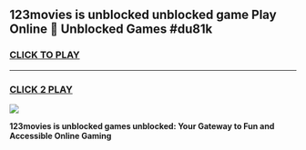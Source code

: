 
## 123movies is unblocked unblocked game Play Online 👋 Unblocked Games #du81k
<h3>
<a href="https://premium.freeplayer.one?title=123movies_is_unblocked&ref=21F">CLICK TO PLAY</a></h3>
<hr>

<h3>
<a href="https://premium.freeplayer.one?title=123movies_is_unblocked&ref=21F">CLICK 2 PLAY</a>
  
</h3>

<a href="https://premium.freeplayer.one?title=123movies_is_unblocked&ref=21F/"><img src="https://clearcache.store/games.png"></a>


**123movies is unblocked games unblocked: Your Gateway to Fun and Accessible Online Gaming**
